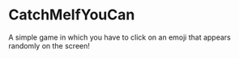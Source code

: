 # CatchMeIfYouCan
 A simple game in which you have to click on an emoji that appears randomly on the screen!

